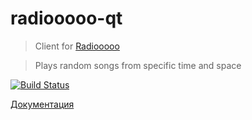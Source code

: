 # radiooooo-qt
> Client for [Radiooooo](https://radiooooo.app/)

> Plays random songs from specific time and space

[![Build Status](https://travis-ci.org/NikonP/radiooooo-qt.svg?branch=master)](https://travis-ci.org/NikonP/radiooooo-qt)

[Документация](https://nikonp.github.io/radiooooo-qt/app/docs/html/)
